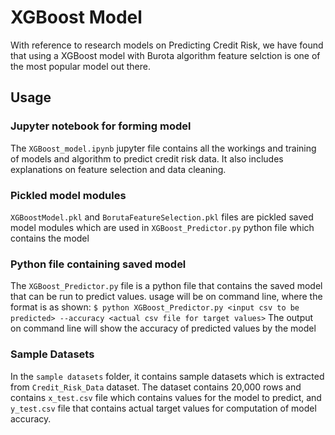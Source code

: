 # XGBoost Model
With reference to research models on Predicting Credit Risk, we have found that using a XGBoost model with Burota algorithm feature selction
is one of the most popular model out there.

## Usage

### Jupyter notebook for forming model
The `XGBoost_model.ipynb` jupyter file contains all the workings and training of models and algorithm to predict credit risk data. It also includes explanations on feature selection and data cleaning.

### Pickled model modules
`XGBoostModel.pkl` and `BorutaFeatureSelection.pkl` files are pickled saved model modules which are used in `XGBoost_Predictor.py` python file which contains the model

### Python file containing saved model
The `XGBoost_Predictor.py` file is a python file that contains the saved model that can be run to predict values. usage will be on command line, where the format is as shown:
`$ python XGBoost_Predictor.py <input csv to be predicted> --accuracy <actual csv file for target values>`
The output on command line will show the accuracy of predicted values by the model

### Sample Datasets
In the `sample datasets` folder, it contains sample datasets which is extracted from `Credit_Risk_Data` dataset. The dataset contains 20,000 rows and contains `x_test.csv` file which contains values for the model to predict, and `y_test.csv` file that contains actual target values for computation of model accuracy.
